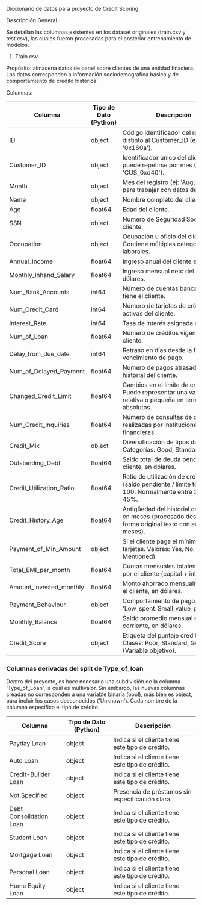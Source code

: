 Diccionario de datos para proyecto de Credit Scoring

Descripción General

Se detallan las columnas existentes en los dataset originales (train.csv y test.csv), las cuales fueron procesadas para el posterior entrenamiento de modelos.

1. Train.csv

Propósito: almacena datos de panel sobre clientes de una entidad finaciera. Los datos corresponden a información sociodemográfica básica y de comportamiento de crédito histórica.

Columnas:

| Columna | Tipo de Dato (Python) | Descripción |
| --- | --- | --- |
| ID | object | Código identificador del registro, distinto al Customer_ID (ej: '0x160a'). |
| Customer_ID | object | Identificador único del cliente, que puede repetirse por mes (ej: 'CUS_0xd40'). |
| Month | object | Mes del registro (ej: 'August'). Útil para trabajar con datos de panel. |
| Name | object | Nombre completo del cliente. |
| Age | float64 | Edad del cliente. |
| SSN | object | Número de Seguridad Social del cliente. |
| Occupation | object | Ocupación u oficio del cliente. Contiene múltiples categorías laborales. |
| Annual_Income | float64 | Ingreso anual del cliente en dólares. |
| Monthly_Inhand_Salary | float64 | Ingreso mensual neto del cliente, en dólares. |
| Num_Bank_Accounts | int64 | Número de cuentas bancarias que tiene el cliente. |
| Num_Credit_Card | int64 | Número de tarjetas de crédito activas del cliente. |
| Interest_Rate | int64 | Tasa de interés asignada al cliente. |
| Num_of_Loan | float64 | Número de créditos vigentes del cliente. |
| Delay_from_due_date | int64 | Retraso en días desde la fecha de vencimiento de pago. |
| Num_of_Delayed_Payment | float64 | Número de pagos atrasados en el historial del cliente. |
| Changed_Credit_Limit | float64 | Cambios en el límite de crédito. Puede representar una variación relativa o pequeña en términos absolutos. |
| Num_Credit_Inquiries | float64 | Número de consultas de crédito realizadas por instituciones financieras. |
| Credit_Mix | object | Diversificación de tipos de crédito. Categorías: Good, Standard, Bad. |
| Outstanding_Debt | float64 | Saldo total de deuda pendiente del cliente, en dólares. |
| Credit_Utilization_Ratio | float64 | Ratio de utilización de crédito: (saldo pendiente / límite total) * 100. Normalmente entre 25% y 45%. |
| Credit_History_Age | float64 | Antigüedad del historial crediticio en meses (procesado desde su forma original texto con años y meses). |
| Payment_of_Min_Amount | object | Si el cliente paga el mínimo en sus tarjetas. Valores: Yes, No, NM (Not Mentioned). |
| Total_EMI_per_month | float64 | Cuotas mensuales totales pagadas por el cliente (capital + intereses). |
| Amount_invested_monthly | float64 | Monto ahorrado mensualmente por el cliente, en dólares. |
| Payment_Behaviour | object | Comportamiento de pago. Ej: 'Low_spent_Small_value_payments'. |
| Monthly_Balance | float64 | Saldo promedio mensual en cuenta corriente, en dólares. |
| Credit_Score | object | Etiqueta del puntaje crediticio. Clases: Poor, Standard, Good. (Variable objetivo). |

### Columnas derivadas del split de Type_of_loan

Dentro del proyecto, es hace necesario una subdivisión de la columna 'Type_of_Loan', la cual es multivalor. Sin embargo, las nuevas columnas creadas no corresponden a una variable binaria (bool), más bien es object, para incluir los casos desconocidos ('Unknown'). Cada nombre de la columna especifica el tipo de crédito.

| Columna | Tipo de Dato (Python) | Descripción |
| --- | --- | --- |
| Payday Loan | object | Indica si el cliente tiene este tipo de crédito. |
| Auto Loan | object | Indica si el cliente tiene este tipo de crédito. |
| Credit-Builder Loan | object | Indica si el cliente tiene este tipo de crédito. |
| Not Specified | object | Presencia de préstamos sin especificación clara. |
| Debt Consolidation Loan | object | Indica si el cliente tiene este tipo de crédito. |
| Student Loan | object | Indica si el cliente tiene este tipo de crédito. |
| Mortgage Loan | object | Indica si el cliente tiene este tipo de crédito. |
| Personal Loan | object | Indica si el cliente tiene este tipo de crédito. |
| Home Equity Loan | object | Indica si el cliente tiene este tipo de crédito. |
